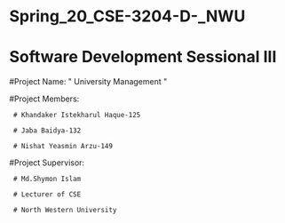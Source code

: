 # Spring_20_CSE-3204-D-_NWU
# Software Development Sessional III

#Project Name: " University Management "

#Project Members:

     # Khandaker Istekharul Haque-125

     # Jaba Baidya-132

     # Nishat Yeasmin Arzu-149

 
#Project Supervisor:

     # Md.Shymon Islam

     # Lecturer of CSE

     # North Western University 
